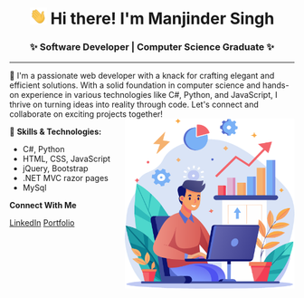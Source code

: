 
<!-- Heading -->
<h1 align="center"><img src="wave.gif" width="30px"> Hi there! I'm Manjinder Singh</h1>

<!-- About Section -->
<h3 align="center">✨ Software Developer | Computer Science Graduate ✨</h3>
<hr>
    👋 I'm  a passionate web developer with a knack for crafting elegant and efficient solutions. With a solid foundation in computer science and hands-on experience in various technologies like C#, Python, and JavaScript, I thrive on turning ideas into reality through code. Let's connect and collaborate on exciting projects together!

<img align="right" alt="GIF" src="ReadmeImg.png" width="300" height="300" />


🔧 **Skills & Technologies:**
- C#, Python
- HTML, CSS, JavaScript
- jQuery, Bootstrap
- .NET MVC razor pages
- MySql  


**Connect With Me**
<p align="left">
<a href="https://www.linkedin.com/in/manjinder-singh-808876239/">LinkedIn</a> 
<a href="https://manjinder5911.github.io/Portfolio/">Portfolio</a>
</p>


<!-- THE END -->
